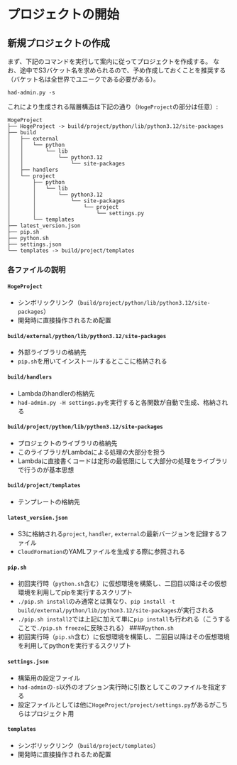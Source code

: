 # プロジェクトの開始
## 新規プロジェクトの作成
まず、下記のコマンドを実行して案内に従ってプロジェクトを作成する。
なお、途中でS3バケット名を求められるので、予め作成しておくことを推奨する（バケット名は全世界でユニークである必要がある）。
```
had-admin.py -s
```
これにより生成される階層構造は下記の通り（`HogeProject`の部分は任意）:
```
HogeProject
├── HogeProject -> build/project/python/lib/python3.12/site-packages
├── build
│   ├── external
│   │   └── python
│   │       └── lib
│   │           └── python3.12
│   │               └── site-packages
│   ├── handlers
│   └── project
│       ├── python
│       │   └── lib
│       │       └── python3.12
│       │           └── site-packages
│       │               └── project
│       │                   └── settings.py
│       └── templates
├── latest_version.json
├── pip.sh
├── python.sh
├── settings.json
└── templates -> build/project/templates
```
### 各ファイルの説明
#### `HogeProject`
- シンボリックリンク（`build/project/python/lib/python3.12/site-packages`）
- 開発時に直接操作されるため配置
#### `build/external/python/lib/python3.12/site-packages`
- 外部ライブラリの格納先
- `pip.sh`を用いてインストールするとここに格納される
#### `build/handlers`
- Lambdaのhandlerの格納先
- `had-admin.py -H settings.py`を実行すると各関数が自動で生成、格納される
#### `build/project/python/lib/python3.12/site-packages`
- プロジェクトのライブラリの格納先
- このライブラリがLambdaによる処理の大部分を担う
-   Lambdaに直接書くコードは定形の最低限にして大部分の処理をライブラリで行うのが基本思想
#### `build/project/templates`
- テンプレートの格納先
#### `latest_version.json`
- S3に格納される`project`, `handler`, `external`の最新バージョンを記録するファイル
- `CloudFormation`のYAMLファイルを生成する際に参照される
#### `pip.sh`
- 初回実行時（`python.sh`含む）に仮想環境を構築し、二回目以降はその仮想環境を利用してpipを実行するスクリプト
- `./pip.sh install`のみ通常とは異なり、`pip install -t build/external/python/lib/python3.12/site-packages`が実行される
- `./pip.sh install2`では上記に加えて単に`pip install`も行われる（こうすることで`./pip.sh freeze`に反映される）
####`python.sh`
- 初回実行時（`pip.sh`含む）に仮想環境を構築し、二回目以降はその仮想環境を利用してpythonを実行するスクリプト
#### `settings.json`
- 構築用の設定ファイル
- `had-admin`の`-s`以外のオプション実行時に引数としてこのファイルを指定する
- 設定ファイルとしては他に`HogeProject/project/settings.py`があるがこちらはプロジェクト用
#### `templates`
- シンボリックリンク（`build/project/templates`）
- 開発時に直接操作されるため配置


